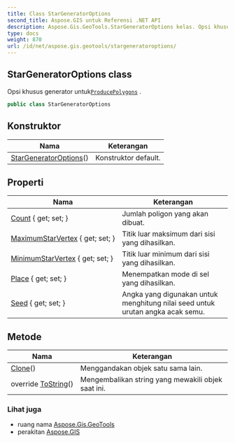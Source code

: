 ```yaml
---
title: Class StarGeneratorOptions
second_title: Aspose.GIS untuk Referensi .NET API
description: Aspose.Gis.GeoTools.StarGeneratorOptions kelas. Opsi khusus generator untukProducePolygons .
type: docs
weight: 870
url: /id/net/aspose.gis.geotools/stargeneratoroptions/
---
```

## StarGeneratorOptions class

Opsi khusus generator untuk[`ProducePolygons`](../geogenerator/producepolygons/) .

```csharp
public class StarGeneratorOptions
```

## Konstruktor

| Nama | Keterangan |
| --- | --- |
| [StarGeneratorOptions](stargeneratoroptions/)() | Konstruktor default. |

## Properti

| Nama | Keterangan |
| --- | --- |
| [Count](../../aspose.gis.geotools/stargeneratoroptions/count/) { get; set; } | Jumlah poligon yang akan dibuat. |
| [MaximumStarVertex](../../aspose.gis.geotools/stargeneratoroptions/maximumstarvertex/) { get; set; } | Titik luar maksimum dari sisi yang dihasilkan. |
| [MinimumStarVertex](../../aspose.gis.geotools/stargeneratoroptions/minimumstarvertex/) { get; set; } | Titik luar minimum dari sisi yang dihasilkan. |
| [Place](../../aspose.gis.geotools/stargeneratoroptions/place/) { get; set; } | Menempatkan mode di sel yang dihasilkan. |
| [Seed](../../aspose.gis.geotools/stargeneratoroptions/seed/) { get; set; } | Angka yang digunakan untuk menghitung nilai seed untuk urutan angka acak semu. |

## Metode

| Nama | Keterangan |
| --- | --- |
| [Clone](../../aspose.gis.geotools/stargeneratoroptions/clone/)() | Menggandakan objek satu sama lain. |
| override [ToString](../../aspose.gis.geotools/stargeneratoroptions/tostring/)() | Mengembalikan string yang mewakili objek saat ini. |

### Lihat juga

* ruang nama [Aspose.Gis.GeoTools](../../aspose.gis.geotools/)
* perakitan [Aspose.GIS](../../)


